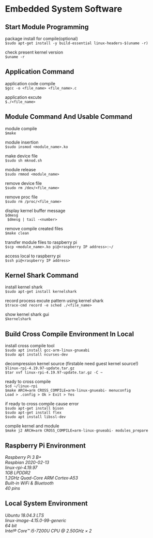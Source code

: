 # Embedded System Software

## Start Module Programming <br>
package install for compile(optional) <br>
``` $sudo apt-get install -y build-essential linux-headers-$(uname -r) ``` <br>

check present kernel version <br>
``` $uname -r ``` <br>

## Application Command <br>
application code compile <br>
``` $gcc -o <file_name> <file_name>.c ``` <br>

application excute <br>
``` $./<file_name> ``` <br>

## Module Command And Usable Command<br>
module compile <br>
``` $make ``` <br>

module insertion <br>
``` $sudo insmod <module_name>.ko ``` <br>

make device file <br>
``` $sudo sh mknod.sh ``` <br>

module release <br>
``` $sudo rmmod <module_name> ``` <br>

remove device file <br>
``` $sudo rm /dev/<file_name> ``` <br>

remove proc file <br>
``` $sudo rm /proc/<file_name> ``` <br>

display kernel buffer message <br>
``` $dmesg ``` <br>
``` $dmesg | tail -<number>``` <br>

remove compile created files <br>
``` $make clean ``` <br>

transfer module files to raspberry pi <br>
``` $scp <module_name>.ko pi@<raspberry IP address>:~/ ``` <br> 

access local to raspberry pi <br>
``` $ssh pi@<raspberry IP address> ``` <br>

## Kernel Shark Command <br>
install kernel shark <br>
``` $sudo apt-get install kernelshark ``` <br>

record process excute pattern using kernel shark <br>
``` $trace-cmd record -e sched ./<file_name> ``` <br>

show kernel shark gui<br>
``` $kernelshark ``` <br>

## Build Cross Compile Environment In Local <br>
install cross compile tool <br>
``` $sudo apt install gcc-arm-linux-gnueabi ``` <br>
``` $sudo apt install ncurses-dev ``` <br>

decompression kernel source (firstable need guest kernel source!) <br>
``` $linux-rpi-4.19.97-update.tar.gz ``` <br>
``` $tar xvf linux-rpi-4.19.97-update.tar.gz -C ~ ``` <br>

ready to cross compile <br>
``` $cd ~/linux-rpi ``` <br>
``` $make ARCH=arm CROSS_COMPILE=arm-linux-gnueabi- menuconfig ``` <br>
``` Load > .config > Ok > Exit > Yes ``` <br>

if ready to cross compile cause error <br>
``` $sudo apt-get install bison ``` <br>
``` $sudo apt-get install flex ``` <br>
``` $sudo apt install libssl-dev ``` <br>

compile kernel and module <br>
``` $make j2 ARCH=arm CROSS_COMPILE=arm-linux-gnueabi- modules_prepare ``` <br>

## Raspberry Pi Environment <br>
*Raspberry Pi 3 B+* <br>
*Raspbian 2020-02-13* <br>
*linux-rpi-4.19.97* <br>
*1GB LPDDR2* <br>
*1.2GHz Quad-Core ARM Cortex-A53* <br>
*Built-in WiFi & Bluetooth* <br>
*40 pins* <br>

## Local System Environment <br>
*Ubuntu 18.04.3 LTS* <br>
*linux-image-4.15.0-99-generic* <br>
*64 bit* <br>
*Intel® Core™ i5-7200U CPU @ 2.50GHz × 2* <br>
